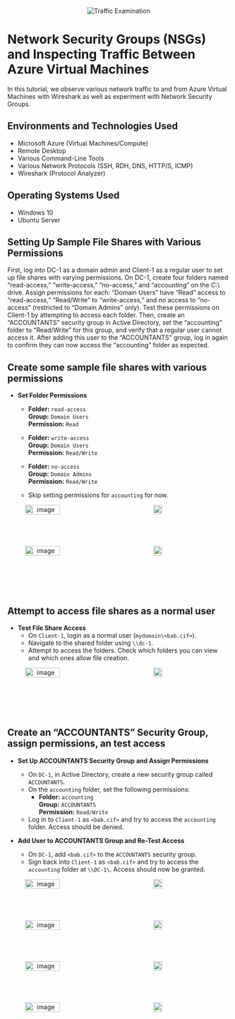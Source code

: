 <p align="center">
<img src="https://i.imgur.com/Ua7udoS.png" alt="Traffic Examination"/>
</p>

<h1>Network Security Groups (NSGs) and Inspecting Traffic Between Azure Virtual Machines</h1>
In this tutorial, we observe various network traffic to and from Azure Virtual Machines with Wireshark as well as experiment with Network Security Groups. <br />


<h2>Environments and Technologies Used</h2>

- Microsoft Azure (Virtual Machines/Compute)
- Remote Desktop
- Various Command-Line Tools
- Various Network Protocols (SSH, RDH, DNS, HTTP/S, ICMP)
- Wireshark (Protocol Analyzer)

<h2>Operating Systems Used </h2>

- Windows 10 
- Ubuntu Server 

<h2>Setting Up Sample File Shares with Various Permissions</h2>

First, log into DC-1 as a domain admin and Client-1 as a regular user to set up file shares with varying permissions. On DC-1, create four folders named “read-access,” “write-access,” “no-access,” and “accounting” on the C:\ drive. Assign permissions for each: “Domain Users” have “Read” access to “read-access,” “Read/Write” to “write-access,” and no access to “no-access” (restricted to “Domain Admins” only). Test these permissions on Client-1 by attempting to access each folder. Then, create an “ACCOUNTANTS” security group in Active Directory, set the “accounting” folder to “Read/Write” for this group, and verify that a regular user cannot access it. After adding this user to the “ACCOUNTANTS” group, log in again to confirm they can now access the “accounting” folder as expected.

<h2>Create some sample file shares with various permissions</h2>

- **Set Folder Permissions**
  - **Folder:** `read-access`  
    **Group:** `Domain Users`  
    **Permission:** `Read`
    
  - **Folder:** `write-access`  
    **Group:** `Domain Users`  
    **Permission:** `Read/Write`
    
  - **Folder:** `no-access`  
    **Group:** `Domain Admins`  
    **Permission:** `Read/Write`
    
  - Skip setting permissions for `accounting` for now.

<div align="center" style="display: grid; grid-template-columns: 4fr 1fr; gap: 5px; width: 80%; max-width: 400px;">
<img src="https://github.com/user-attachments/assets/c35f7742-ac3a-49cb-a296-ea8ce8210bfc" alt="image" style="width: 50%; height: auto;">
<img src="https://github.com/user-attachments/assets/afc6c96d-7279-4e90-aaca-7a06d54ea936" alt="image" style="width: 50%; height: auto;">
<img src="https://github.com/user-attachments/assets/af35c269-d997-4bfe-b017-3a1d4d83c7bc" alt="image" style="width: 50%; height: auto;">
<img src="https://github.com/user-attachments/assets/42cc7397-44f9-4771-837e-9725462c0633" alt="image" style="width: 50%; height: auto;">
</div> 
<br />

<h2>Attempt to access file shares as a normal user</h2>

- **Test File Share Access**
  - On `Client-1`, login as a normal user (`mydomain\<bab.cif>`).
  - Navigate to the shared folder using `\\dc-1`.
  - Attempt to access the folders. Check which folders you can view and which ones allow file creation.

<div align="center" style="display: grid; grid-template-columns: 4fr 1fr; gap: 5px; width: 80%; max-width: 400px;">
<img src="https://github.com/user-attachments/assets/6e7feb6a-b183-4dde-ba04-4ea763c4b25b" alt="image" style="width: 50%; height: auto;">
<img src="https://github.com/user-attachments/assets/1dbcc794-7f2a-4b19-8eda-1ce5bb1fa903" alt="image" style="width: 50%; height: auto;">
</div> 
<br />

<h2>Create an “ACCOUNTANTS” Security Group, assign permissions, an test access</h2>

- **Set Up ACCOUNTANTS Security Group and Assign Permissions**
  - On `DC-1`, in Active Directory, create a new security group called `ACCOUNTANTS`.
  - On the `accounting` folder, set the following permissions:
    - **Folder:** `accounting`  
      **Group:** `ACCOUNTANTS`  
      **Permission:** `Read/Write`
  - Log in to `Client-1` as `<bab.cif>` and try to access the `accounting` folder. Access should be denied.

- **Add User to ACCOUNTANTS Group and Re-Test Access**
  - On `DC-1`, add `<bab.cif>` to the `ACCOUNTANTS` security group.
  - Sign back into `Client-1` as `<bab.cif>` and try to access the `accounting` folder at `\\DC-1\`. Access should now be granted.

<div align="center" style="display: grid; grid-template-columns: 4fr 1fr; gap: 5px; width: 80%; max-width: 400px;">
<img src="https://github.com/user-attachments/assets/8b579ab4-89fc-4fee-8e24-8fb4478cd913" alt="image" style="width: 50%; height: auto;">
<img src="https://github.com/user-attachments/assets/e776f6d3-71b6-4257-8d92-f49c444fa39d" alt="image" style="width: 50%; height: auto;">
<img src="https://github.com/user-attachments/assets/eaf4214d-cfe3-44e9-b01a-7c5e49301e89" alt="image" style="width: 50%; height: auto;">
<img src="https://github.com/user-attachments/assets/cd923777-ac26-47dd-b189-9f8e79c4ee9d" alt="image" style="width: 50%; height: auto;">
<img src="https://github.com/user-attachments/assets/9535acb5-3bd9-42c7-a8a9-90bc26f0ea89" alt="image" style="width: 50%; height: auto;">
<img src="https://github.com/user-attachments/assets/66ab67fb-efc6-4393-88a7-d8fb72bdbd16" alt="image" style="width: 50%; height: auto;">
<img src="https://github.com/user-attachments/assets/5d5cf971-d9d9-4326-b14e-9c9fa16ab2ff" alt="image" style="width: 50%; height: auto;">
<img src="https://github.com/user-attachments/assets/9c0c0b38-0fd3-4a2a-9c07-78edc2212031" alt="image" style="width: 50%; height: auto;">
  
</div> 
<br />


